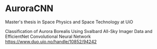 # AuroraCNN
Master's thesis in Space Physics and Space Technology at UiO

Classification of Aurora Borealis Using Svalbard All-Sky Imager Data and EfficientNet Convolutional Neural Network
https://www.duo.uio.no/handle/10852/94242
